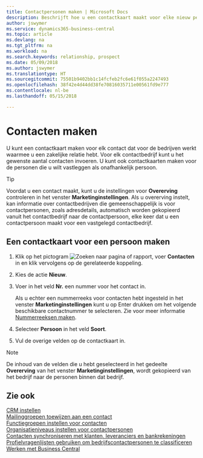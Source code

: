 ```yaml
---
title: Contactpersonen maken | Microsoft Docs
description: Beschrijft hoe u een contactkaart maakt voor elke nieuw persoon of prospect waarmee u contact onderhoudt of een zakelijke relatie hebt.
author: jswymer
ms.service: dynamics365-business-central
ms.topic: article
ms.devlang: na
ms.tgt_pltfrm: na
ms.workload: na
ms.search.keywords: relationship, prospect
ms.date: 05/09/2018
ms.author: jswymer
ms.translationtype: HT
ms.sourcegitcommit: 75501b9402bb1c14fcfeb2fc6e61f055a2247493
ms.openlocfilehash: 38f42e4d44dd38fe70816035711e00561fd9e777
ms.contentlocale: nl-be
ms.lasthandoff: 05/15/2018

---
```

# <a name="create-contact-persons"></a>Contacten maken
U kunt een contactkaart maken voor elk contact dat voor de bedrijven werkt waarmee u een zakelijke relatie hebt. Voor elk contactbedrijf kunt u het gewenste aantal contacten invoeren. U kunt ook contactkaarten maken voor de personen die u wilt vastleggen als onafhankelijk persoon.

> [!TIP]  
>   Voordat u een contact maakt, kunt u de instellingen voor **Overerving** controleren in het venster **Marketinginstellingen**. Als u overerving instelt, kan informatie over contactbedrijven die gemeenschappelijk is voor contactpersonen, zoals adresdetails, automatisch worden gekopieerd vanuit het contactbedrijf naar de contactpersoon, elke keer dat u een contactpersoon maakt voor een vastgelegd contactbedrijf.

## <a name="to-create-a-contact-card-for-a-person"></a>Een contactkaart voor een persoon maken
1. Klik op het pictogram ![Zoeken naar pagina of rapport](media/ui-search/search_small.png "pictogram Zoeken naar pagina of rapport"), voer **Contacten** in en klik vervolgens op de gerelateerde koppeling.
2. Kies de actie **Nieuw**.
3. Voer in het veld **Nr.** een nummer voor het contact in.

    Als u echter een nummerreeks voor contacten hebt ingesteld in het venster **Marketinginstellingen** kunt u op Enter drukken om het volgende beschikbare contactnummer te selecteren. Zie voor meer informatie [Nummerreeksen maken](ui-create-number-series.md).
4. Selecteer **Persoon** in het veld **Soort**.
5. Vul de overige velden op de contactkaart in.

> [!NOTE]  
>   De inhoud van de velden die u hebt geselecteerd in het gedeelte **Overerving** van het venster **Marketinginstellingen**, wordt gekopieerd van het bedrijf naar de personen binnen dat bedrijf.

## <a name="see-also"></a>Zie ook
[CRM instellen](marketing-setup-marketing.md)  
[Mailinggroepen toewijzen aan een contact](marketing-mailing-groups.md#AssignMailGroupContact)  
[Functiegroepen instellen voor contacten](marketing-job-responsibilities.md)  
[Organisatieniveaus instellen voor contactpersonen](marketing-organizational-levels.md)  
[Contacten synchroniseren met klanten, leveranciers en bankrekeningen](marketing-synchronize-contacts-customers-vendors-bank-accounts.md)  
[Profielvragenlijsten gebruiken om bedrijfscontactpersonen te classificeren](marketing-create-contact-profile-questionnaire.md)  
[Werken met Business Central](ui-work-product.md)  

